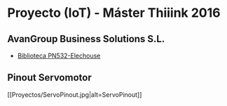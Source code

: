 # Proyecto (IoT) - Máster Thiiink 2016
## AvanGroup Business Solutions S.L.

* [Biblioteca PN532-Elechouse](https://github.com/elechouse/PN532)

## Pinout Servomotor

[[Proyectos/ServoPinout.jpg|alt=ServoPinout]]
